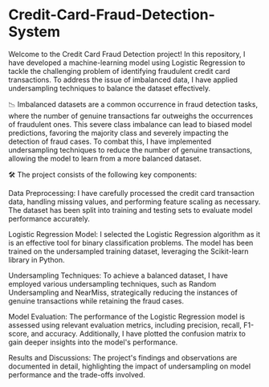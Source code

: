 # Credit-Card-Fraud-Detection-System

Welcome to the Credit Card Fraud Detection project! In this repository, I have developed a machine-learning model using Logistic Regression to tackle the challenging problem of identifying fraudulent credit card transactions. To address the issue of imbalanced data, I have applied undersampling techniques to balance the dataset effectively.

📉 Imbalanced datasets are a common occurrence in fraud detection tasks, where the number of genuine transactions far outweighs the occurrences of fraudulent ones. This severe class imbalance can lead to biased model predictions, favoring the majority class and severely impacting the detection of fraud cases. To combat this, I have implemented undersampling techniques to reduce the number of genuine transactions, allowing the model to learn from a more balanced dataset.

🛠️ The project consists of the following key components:

Data Preprocessing: I have carefully processed the credit card transaction data, handling missing values, and performing feature scaling as necessary. The dataset has been split into training and testing sets to evaluate model performance accurately.

Logistic Regression Model: I selected the Logistic Regression algorithm as it is an effective tool for binary classification problems. The model has been trained on the undersampled training dataset, leveraging the Scikit-learn library in Python.

Undersampling Techniques: To achieve a balanced dataset, I have employed various undersampling techniques, such as Random Undersampling and NearMiss, strategically reducing the instances of genuine transactions while retaining the fraud cases.

Model Evaluation: The performance of the Logistic Regression model is assessed using relevant evaluation metrics, including precision, recall, F1-score, and accuracy. Additionally, I have plotted the confusion matrix to gain deeper insights into the model's performance.

Results and Discussions: The project's findings and observations are documented in detail, highlighting the impact of undersampling on model performance and the trade-offs involved.
